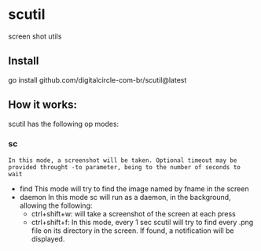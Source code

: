 # scutil
screen shot utils

## Install

go install github.com/digitalcircle-com-br/scutil@latest

## How it works:

scutil has the following op modes:

### sc
    In this mode, a screenshot will be taken. Optional timeout may be provided throught -to parameter, being to the number of seconds to wait

- find
    This mode will try to find the image named by fname in the screen
- daemon
    In this mode sc will run as a daemon, in the background, allowing the following:
    - ctrl+shift+w: will take a screenshot of the screen at each press
    - ctrl+shift+f: In this mode, every 1 sec scutil will try to find every .png file on its directory in the screen. If found, a notification will be displayed.

